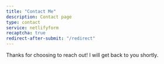 ```yaml
---
title: "Contact Me"
description: Contact page
type: contact
service: netlifyform
recaptcha: true
redirect-after-submit: "/redirect"
---
```


Thanks for choosing to reach out! I will get back to you shortly.
